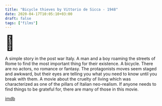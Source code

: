 ```yaml
---
title: "Bicycle thieves by Vittorio de Sicca - 1948"
date: 2020-04-17T10:05:10+03:00
draft: false
tags: ["films"]
---
```


<font size="7">🚴</font>

A simple story in the post war Italy. A man and a boy roaming the streets of Rome to find the most important thing for their existence. A bicycle. There are no actors, no romance or fantasy. The protagonists moves seem staged and awkward, but their eyes are telling you what you need to know until you break with them. A movie about the cruelty of living which was characterized as one of the pillars of Italian neo-realism. If anyone needs to find things to be grateful for, there are many of those in this movie.

[imdb](https://www.imdb.com/title/tt0040522/)